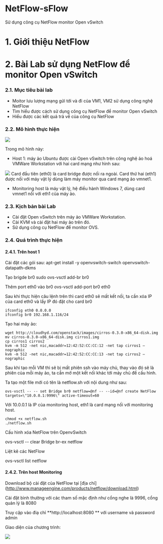 NetFlow-sFlow
=============

Sử dụng công cụ NetFlow monitor Open vSwitch

# 1. Giới thiệu NetFlow



# 2. Bài Lab sử dụng NetFlow để monitor Open vSwitch

### 2.1. Mục tiêu bài lab
- Moitor lưu lượng mạng gửi tới và đi của VM1, VM2 sử dụng công nghệ NetFlow
- Tìm hiểu được cách sử dụng công cụ NetFlow để monitor Open vSwitch
- Hiểu được các kết quả trả về của công cụ NetFlow

### 2.2. Mô hình thực hiện

<img src=http://i.imgur.com/EW5DHrj.png>

Trong mô hình này:

- Host 1: máy ảo Ubuntu được cài Open vSwitch trên công nghệ ảo hoá VMWare Workstation với hai card mạng như hình sau:
<img src=http://i.imgur.com/Uq02EEs.png>
Card đầu tiên (eth0) là card bridge được nối ra ngoài.
Card thứ hai (eth1) được nối với máy vật lý dùng làm máy monitor qua card mạng ảo vmnet1.

- Monitoring host là máy vật lý, hệ điều hành Windows 7, dùng card vmnet1 nối với eth1 của máy ảo.

### 2.3. Kịch bản bài Lab

- Cài đặt Open vSwitch trên máy ảo VMWare Workstation.
- Cài KVM và cài đặt hai máy ảo trên đó.
- Sử dụng công cụ NetFlow để monitor OVS.

### 2.4. Quá trình thực hiện

#### 2.4.1. Trên host 1

Cài đặt các gói sau:
    apt-get install -y openvswitch-switch openvswitch-datapath-dkms

Tạo brigde br0
    sudo ovs-vsctl add-br br0
    
Thêm port eth0 vào br0
    ovs-vsctl add-port br0 eth0
    
Sau khi thực hiện câu lệnh trên thì card eth0 sẽ mất kết nối, ta cần xóa IP của card eth0 và lấy IP đó đặt cho card br0

    ifconfig eth0 0.0.0.0
    ifconfig br0 192.168.1.116/24
    
Tạo hai máy ảo:

    wget http://cloudhyd.com/openstack/images/cirros-0.3.0-x86_64-disk.img
    mv cirros-0.3.0-x86_64-disk.img cirros1.img
    cp cirros1 cirros2
    kvm -m 512 -net nic,macaddr=12:42:52:CC:CC:12 -net tap cirros1 –nographic
    kvm -m 512 -net nic,macaddr=12:42:52:CC:CC:13 -net tap cirros2 –nographic

Sau khi tạo mỗi VM thì sẽ bị mất phiên ssh vào máy chủ, thay vào đó sẽ là phiên của mỗi máy ảo, ta cần mở một kết nối khác tới máy chủ để cấu hình.

Ta tạo một file mới có tên là netflow.sh với nội dung như sau:

    ovs-vsctl -- -- set Bridge br0 netflow=@nf -- --id=@nf create NetFlow targets=\"10.0.0.1:9996\" active-timeout=60

Với 10.0.0.1 là IP của monitoring host, eth1 là card mạng nối với monitoring host.

    chmod +x netflow.sh
    ./netflow.sh

Cấu hình xóa NetFlow trên OpenvSwitch

ovs-vsctl -- clear Bridge br-ex netflow

Liệt kê các NetFlow

ovs-vsctl list netflow


#### 2.4.2. Trên host Monitoring

Download bộ cài đặt của NetFlow tại [địa chỉ] (http://www.manageengine.com/products/netflow/download.html)

Cài đặt bình thường với các tham số mặc định như cổng nghe là 9996, cổng quản lý là 8080

Truy cập vào điạ chỉ **http://localhost:8080 ** với username và password admin

Giao diện của chương trình:

<img src=http://i.imgur.com/H3WtoOX.png>

